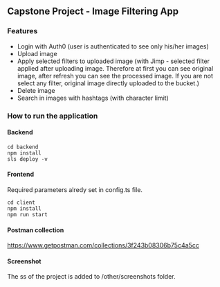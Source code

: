 ## Capstone Project - Image Filtering App

### Features

- Login with Auth0 (user is authenticated to see only his/her images)
- Upload image
- Apply selected filters to uploaded image (with Jimp - selected filter applied after uploading image. Therefore at first you can see original image, after refresh you can see the processed image. If you are not select any filter, original image directly uploaded to the bucket.) 
- Delete image
- Search in images with hashtags (with character limit)

### How to run the application

#### Backend

```
cd backend
npm install
sls deploy -v
```

#### Frontend

Required parameters alredy set in config.ts file.

```
cd client
npm install
npm run start
```

#### Postman collection

https://www.getpostman.com/collections/3f243b08306b75c4a5cc

#### Screenshot

The ss of the project is added to /other/screenshots folder.